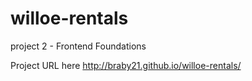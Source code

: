 # willoe-rentals
project 2 - Frontend Foundations

Project URL here http://braby21.github.io/willoe-rentals/
